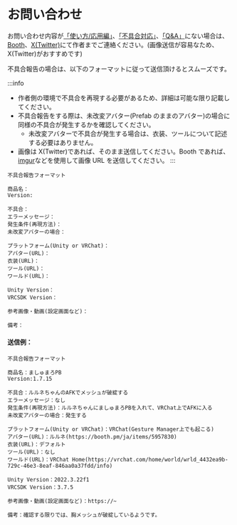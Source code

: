 # お問い合わせ

お問い合わせ内容が[「使い方/応用編」](https://wataame89.github.io/documents-wataameya/marshmallowPB/howtouse/addition)、[「不具合対応」](https://wataame89.github.io/documents-wataameya/marshmallowPB/howtouse/addition)、[「Q&A」](https://wataame89.github.io/documents-wataameya/marshmallowPB/qa)にない場合は、[Booth](https://wataame89.booth.pm)、[X(Twitter)](https://twitter.com/wataameya_vr)にて作者までご連絡ください。(画像送信が容易なため、X(Twitter)がおすすめです)

不具合報告の場合は、以下のフォーマットに従って送信頂けるとスムーズです。

:::info

- 作者側の環境で不具合を再現する必要があるため、詳細は可能な限り記載してください。
- 不具合報告をする際は、未改変アバター(Prefab のままのアバター)の場合に同様の不具合が発生するかを確認してください。
  - 未改変アバターで不具合が発生する場合は、衣装、ツールについて記述する必要はありません。
- 画像は X(Twitter)であれば、そのまま送信してください。Booth であれば、[imgur](https://imgur.com/upload)などを使用して画像 URL を送信してください。
  :::

```
不具合報告フォーマット

商品名：
Version:

不具合：
エラーメッセージ：
発生条件(再現方法)：
未改変アバターの場合：

プラットフォーム(Unity or VRChat)：
アバター(URL)：
衣装(URL)：
ツール(URL)：
ワールド(URL)：

Unity Version：
VRCSDK Version：

参考画像・動画(設定画面など)：

備考：
```

#### 送信例：

```
不具合報告フォーマット

商品名：ましゅまろPB
Version:1.7.15

不具合：ルルネちゃんのAFKでメッシュが破綻する
エラーメッセージ：なし
発生条件(再現方法)：ルルネちゃんにましゅまろPBを入れて、VRChat上でAFKに入る
未改変アバターの場合：発生する

プラットフォーム(Unity or VRChat)：VRChat(Gesture Manager上でも起こる)
アバター(URL)：ルルネ(https://booth.pm/ja/items/5957830)
衣装(URL)：デフォルト
ツール(URL)：なし
ワールド(URL)：VRChat Home(https://vrchat.com/home/world/wrld_4432ea9b-729c-46e3-8eaf-846aa0a37fdd/info)

Unity Version：2022.3.22f1
VRCSDK Version：3.7.5

参考画像・動画(設定画面など)：https://~

備考：確認する限りでは、胸メッシュが破綻しているようです。
```

<!-- 軽微なバグ・不具合を見つけた場合は[こちらの Googleform まで](https://forms.gle/DHajiroywcGEGHb98)お願いします。 -->
